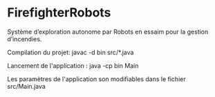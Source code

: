 # FirefighterRobots
Système d’exploration autonome par Robots en essaim pour la gestion d’incendies.




Compilation du projet: javac -d bin src/*.java

Lancement de l'application : java -cp bin Main

Les paramètres de l'application son modifiables dans le fichier src/Main.java
